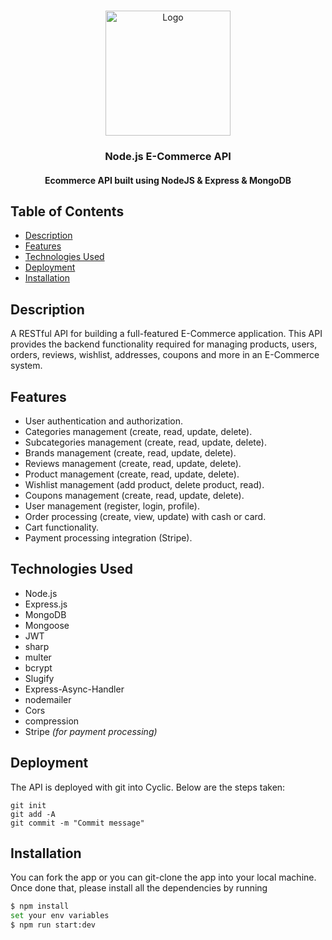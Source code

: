 
<!-- PROJECT LOGO -->
<br />
<p align="center">
  <a href="https://github.com/Moaz-ashraf1/Build-a-Full-E-Commerce-RESTful-APIs">
    <img src="https://cdn-icons-png.flaticon.com/512/6213/6213702.png" alt="Logo" width="200" height="200">
  </a>

  <h3 align="center">Node.js E-Commerce API</h3>
</p>

<h4 align="center">Ecommerce API built using NodeJS & Express & MongoDB</h4>

## Table of Contents

- [Description](#description)
- [Features](#features)
- [Technologies Used](#technologies-used)
- [Deployment](#deployment)
- [Installation](#installation)


## Description

A RESTful API for building a full-featured E-Commerce application. This API provides the backend functionality required for managing products, users, orders, reviews, wishlist, addresses, coupons and more in an E-Commerce system.

## Features

- User authentication and authorization.
- Categories management (create, read, update, delete).
- Subcategories management (create, read, update, delete).
- Brands management (create, read, update, delete).
- Reviews management (create, read, update, delete).
- Product management (create, read, update, delete).
- Wishlist management (add product, delete product, read).
- Coupons management (create, read, update, delete).
- User management (register, login, profile).
- Order processing (create, view, update) with cash or card.
- Cart functionality.
- Payment processing integration (Stripe).

## Technologies Used

- Node.js
- Express.js
- MongoDB
- Mongoose
- JWT
- sharp
- multer
- bcrypt
- Slugify
- Express-Async-Handler
- nodemailer
- Cors
- compression
- Stripe _(for payment processing)_

  
## Deployment

The API is deployed with git into Cyclic. Below are the steps taken:

```
git init
git add -A
git commit -m "Commit message"
```

 ## Installation

You can fork the app or you can git-clone the app into your local machine. Once done that, please install all the dependencies by running

```sh
$ npm install
set your env variables
$ npm run start:dev



